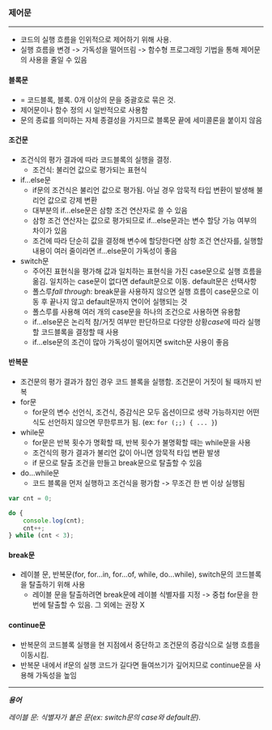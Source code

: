 ### 제어문

---

- 코드의 실행 흐름을 인위적으로 제어하기 위해 사용.
- 실행 흐름을 변경 -> 가독성을 떨어뜨림 -> 함수형 프로그래밍 기법을 통해 제어문의 사용을 줄일 수 있음

#### 블록문

- = 코드블록, 블록. 0개 이상의 문을 중괄호로 묶은 것.
- 제어문이나 함수 정의 시 일반적으로 사용함
- 문의 종료를 의미하는 자체 종결성을 가지므로 블록문 끝에 세미콜론을 붙이지 않음

#### 조건문

- 조건식의 평가 결과에 따라 코드블록의 실행을 결정.
  - 조건식: 불리언 값으로 평가되는 표현식
- if...else문
  - if문의 조건식은 불리언 값으로 평가됨. 아닐 경우 암묵적 타입 변환이 발생해 불리언 값으로 강제 변환
  - 대부분의 if...else문은 삼항 조건 연산자로 쓸 수 있음
  - 삼항 조건 연산자는 값으로 평가되므로 if...else문과는 변수 할당 가능 여부의 차이가 있음
  - 조건에 따라 단순히 값을 결정해 변수에 할당한다면 삼항 조건 연산자를, 실행할 내용이 여러 줄이라면 if...else문이 가독성이 좋음
- switch문
  - 주어진 표현식을 평가해 값과 일치하는 표현식을 가진 case문으로 실행 흐름을 옮김. 일치하는 case문이 없다면 default문으로 이동. default문은 선택사항
  - 폴스루*fall through*: break문을 사용하지 않으면 실행 흐름이 case문으로 이동 후 끝나지 않고 default문까지 연이어 실행되는 것
  - 폴스루를 사용해 여러 개의 case문을 하나의 조건으로 사용하면 유용함
  - if...else문은 논리적 참/거짓 여부만 판단하므로 다양한 상황*case*에 따라 실행할 코드블록을 결정할 때 사용
  - if...else문의 조건이 많아 가독성이 떨어지면 switch문 사용이 좋음

#### 반복문

- 조건문의 평가 결과가 참인 경우 코드 블록을 실행함. 조건문이 거짓이 될 때까지 반복
- for문
  - for문의 변수 선언식, 조건식, 증감식은 모두 옵션이므로 생략 가능하지만 어떤 식도 선언하지 않으면 무한루프가 됨. (ex: `for (;;) { ... }`)
- while문
  - for문은 반복 횟수가 명확할 때, 반복 횟수가 불명확할 때는 while문을 사용
  - 조건식의 평가 결과가 불리언 값이 아니면 암묵적 타입 변환 발생
  - if 문으로 탈출 조건을 만들고 break문으로 탈출할 수 있음
- do...while문
  - 코드 블록을 먼저 실행하고 조건식을 평가함 -> 무조건 한 번 이상 실행됨

```javascript
var cnt = 0;

do {
	console.log(cnt);
	cnt++;
} while (cnt < 3);
```

#### break문

- 레이블 문, 반복문(for, for...in, for...of, while, do...while), switch문의 코드블록을 탈출하기 위해 사용
  - 레이블 문을 탈출하려면 break문에 레이블 식별자를 지정 -> 중첩 for문을 한번에 탈출할 수 있음. 그 외에는 권장 X

#### continue문

- 반복문의 코드블록 실행을 현 지점에서 중단하고 조건문의 증감식으로 실행 흐름을 이동시킴.
- 반복문 내에서 if문의 실행 코드가 길다면 들여쓰기가 깊어지므로 continue문을 사용해 가독성을 높임

---

**_용어_**

_레이블 문: 식별자가 붙은 문(ex: switch문의 case와 default문)._
